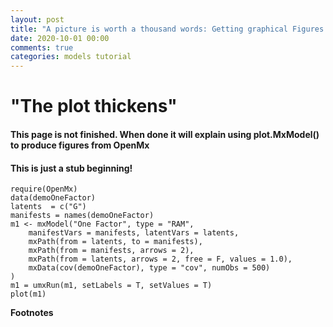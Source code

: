 ```yaml
---
layout: post
title: "A picture is worth a thousand words: Getting graphical Figures from OpenMx models"
date: 2020-10-01 00:00
comments: true
categories: models tutorial
---
```


# "The plot thickens"

#### This page is not finished. When done it will explain using plot.MxModel() to produce figures from OpenMx
#### This is just a stub beginning!

```splus
require(OpenMx)
data(demoOneFactor)
latents  = c("G")
manifests = names(demoOneFactor)
m1 <- mxModel("One Factor", type = "RAM", 
	manifestVars = manifests, latentVars = latents, 
	mxPath(from = latents, to = manifests),
	mxPath(from = manifests, arrows = 2),
	mxPath(from = latents, arrows = 2, free = F, values = 1.0),
	mxData(cov(demoOneFactor), type = "cov", numObs = 500)
)
m1 = umxRun(m1, setLabels = T, setValues = T)
plot(m1)

```
**Footnotes**
[^1]: 